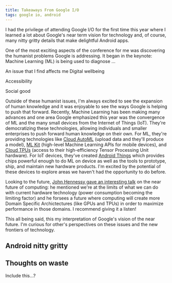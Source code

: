 ```yaml
---
title: Takeaways From Google I/O
tags: google io, android
---
```


I had the privilege of attending Google I/O for the first time this year where I learned a lot about Google's near term vision for technology and, of course, many nitty gritty details that make delightful Android apps.

One of the most exciting aspects of the conference for me was discovering the humanist problems Google is addressing. It began in the keynote: Machine Learning (ML) is being used to diagnose ...

An issue that I find affects me
Digital wellbeing

Accessibility

Social good

Outside of these humanist issues, I'm always excited to see the expansion of human knowledge and it was enjoyable to see the ways Google is helping to push that forward. Recently, Machine Learning has been making many advances and one area Google emphasized this year was the convergence of ML and the many small devices from the Internet of Things (IoT). They're democratizing these technologies, allowing individuals and smaller enterprises to push forward human knowledge on their own. For ML, they're providing technologies like [Cloud AutoML][] (upload data and they'll produce a model), [ML Kit][] (high-level Machine Learning APIs for mobile devices), and [Cloud TPUs][] (access to their high-efficiency Tensor Processing Unit hardware). For IoT devices, they've created [Android Things][] which provides chips powerful enough to do ML on device as well as the tools to prototype, ship, and maintain new hardware products. I'm excited by the potential of these devices to explore areas we haven't had the opportunity to do before.

Looking to the future, [John Hennessy gave an interesting talk][future computing] on the near future of computing: he mentioned we're at the limits of what we can do with current hardware technology (power consumption becoming the limiting factor) and he forsees a future where computing will create more Domain Specific Archictectures (like GPUs and TPUs) in order to maximize performance in those domains. I recommend giving it a listen!

This all being said, this my interpretation of Google's vision of the near future. I'm curious for other's perspectives on these issues and the new frontiers of technology.

## Android nitty gritty

## Thoughts on waste
Include this...?

[retina]: https://www.youtube.com/watch?v=ogfYd705cRs&t=280s
[cloud automl]: https://cloud.google.com/automl/
[ml kit]: https://developers.google.com/ml-kit/
[cloud tpus]: https://cloud.google.com/tpu/
[android things]: https://developer.android.com/things/
[future computing]: https://www.youtube.com/watch?v=Azt8Nc-mtKM&index=121&t=0s&list=PLOU2XLYxmsIInFRc3M44HUTQc3b_YJ4-Y
